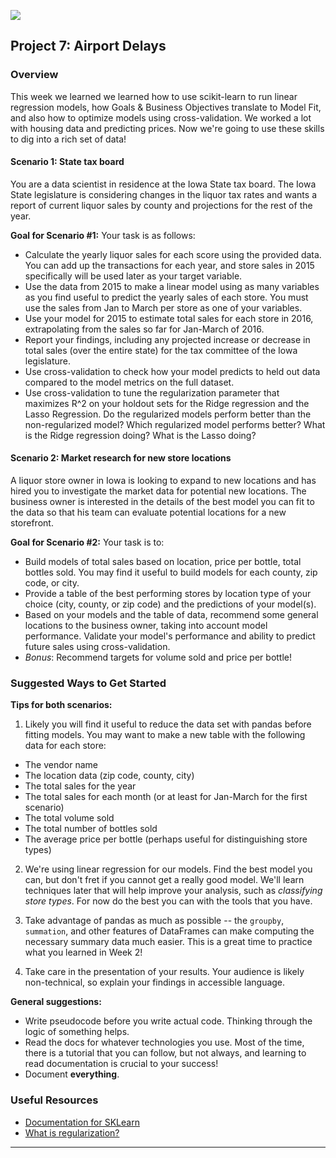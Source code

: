 ![](https://ga-dash.s3.amazonaws.com/production/assets/logo-9f88ae6c9c3871690e33280fcf557f33.png) 

Project 7: Airport Delays
----

### Overview
This week we learned we learned how to use scikit-learn to run linear regression models, how Goals & Business Objectives translate to Model Fit, and also how to optimize models using cross-validation. We worked a lot with housing data and predicting prices. Now we're going to use these skills to dig into a rich set of data!

#### Scenario 1: State tax board

You are a data scientist in residence at the Iowa State tax board. The Iowa State legislature is considering changes in the liquor tax rates and wants a report of current liquor sales by county and projections for the rest of the year.

**Goal for Scenario #1:** Your task is as follows:

* Calculate the yearly liquor sales for each score using the provided data. You can add up the transactions for each year, and store sales in 2015 specifically will be used later as your target variable.
* Use the data from 2015 to make a linear model using as many variables as you find useful to predict the yearly sales of each store. You must use the sales from Jan to March per store as one of your variables.
* Use your model for 2015 to estimate total sales for each store in 2016, extrapolating from the sales so far for Jan-March of 2016.
* Report your findings, including any projected increase or decrease in total sales (over the entire state) for the tax committee of the Iowa legislature.
* Use cross-validation to check how your model predicts to held out data compared to the model metrics on the full dataset.
* Use cross-validation to tune the regularization parameter that maximizes R^2 on your holdout sets for the Ridge regression and the Lasso Regression. Do the regularized models perform better than the non-regularized model? Which regularized model performs better? What is the Ridge regression doing? What is the Lasso doing?


#### Scenario 2: Market research for new store locations

A liquor store owner in Iowa is looking to expand to new locations and has hired you to investigate the market data for potential new locations. The business owner is interested in the details of the best model you can fit to the data so that his team can evaluate potential locations for a new storefront.

**Goal for Scenario #2:** Your task is to:

* Build models of total sales based on location, price per bottle, total bottles sold. You may find it useful to build models for each county, zip code, or city.
* Provide a table of the best performing stores by location type of your choice (city, county, or zip code) and the predictions of your model(s).
* Based on your models and the table of data, recommend some general locations to the business owner, taking into account model performance. Validate your model's performance and ability to predict future sales using cross-validation.
* _Bonus_: Recommend targets for volume sold and price per bottle!




### Suggested Ways to Get Started

**Tips for both scenarios:**
1. Likely you will find it useful to reduce the data set with pandas before fitting models. You may want to make a new table with the following data for each store:
 * The vendor name
 * The location data (zip code, county, city)
 * The total sales for the year
 * The total sales for each month (or at least for Jan-March for the first scenario)
 * The total volume sold
 * The total number of bottles sold
 * The average price per bottle (perhaps useful for distinguishing store types)

2. We're using linear regression for our models. Find the best model you can, but don't fret if you cannot get a really good model. We'll learn techniques later that will help improve your analysis, such as _classifying store types_. For now do the best you can with the tools that you have.

3. Take advantage of pandas as much as possible -- the `groupby`, `summation`, and other features of DataFrames can make computing the necessary summary data much easier. This is a great time to practice what you learned in Week 2!

4. Take care in the presentation of your results. Your audience is likely non-technical, so explain your findings in accessible language.

**General suggestions:**
- Write pseudocode before you write actual code. Thinking through the logic of something helps.  
- Read the docs for whatever technologies you use. Most of the time, there is a tutorial that you can follow, but not always, and learning to read documentation is crucial to your success!
- Document **everything**.  

### Useful Resources
- [Documentation for SKLearn](http://scikit-learn.org/stable/user_guide.html)
- [What is regularization?](https://www.quora.com/What-is-regularization-in-machine-learning)

---



